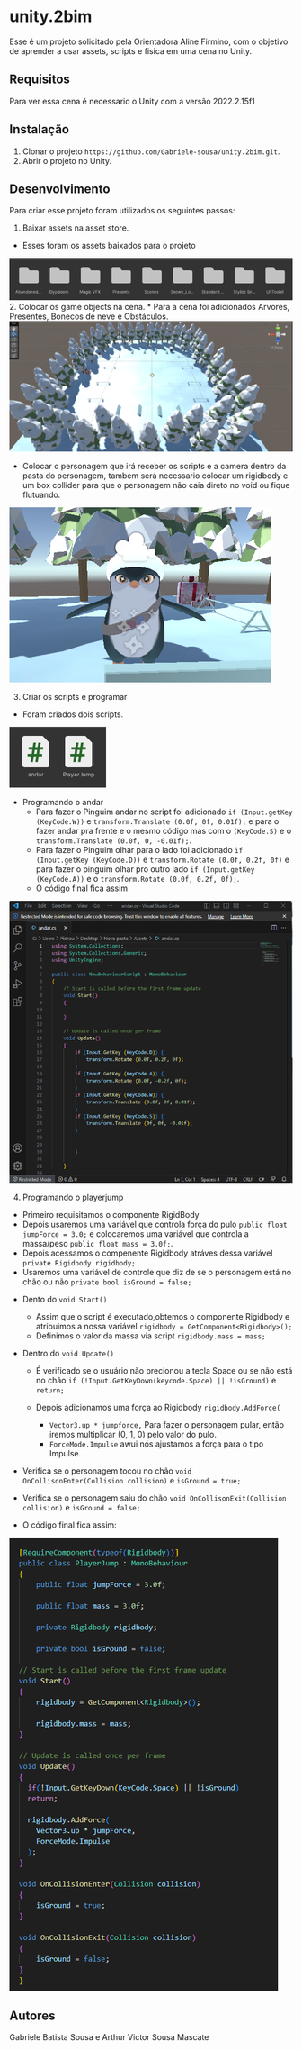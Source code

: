 # unity.2bim
Esse é um projeto solicitado pela Orientadora Aline Firmino, com o objetivo de aprender a usar assets, scripts e fisica em uma cena no Unity.

## Requisitos 
Para ver essa cena é necessario o Unity com a versão 2022.2.15f1

## Instalação 
1. Clonar o projeto `https://github.com/Gabriele-sousa/unity.2bim.git`.
2. Abrir o projeto no Unity.

## Desenvolvimento
Para criar esse projeto foram utilizados os seguintes passos:
1. Baixar assets na asset store.
 * Esses foram os assets baixados para o projeto
 <img src="img/3.png"/>
2. Colocar os game objects na cena.
 * Para a cena foi adicionados Arvores, Presentes, Bonecos de neve e Obstáculos.
 <img src="img/1.png"/>
 
 * Colocar o personagem que irá receber os scripts e a camera dentro da pasta do personagem, tambem será necessario colocar um rigidbody e um box collider para que o personagem não caia direto no void ou fique flutuando. 
 <img src="img/2.png"/>
 
3. Criar os scripts e programar
 * Foram criados dois scripts.
 <img src="img/4.png"/>
 
 - Programando o andar 
   - Para fazer o Pinguim andar no script foi adicionado `if (Input.getKey (KeyCode.W))` e `transform.Translate (0.0f, 0f, 0.01f);` e para o fazer andar pra frente e o mesmo código mas com o `(KeyCode.S)` e o `transform.Translate (0.0f, 0, -0.01f);`.
   - Para fazer o Pinguim olhar para o lado foi adicionado `if (Input.getKey (KeyCode.D))` e `transform.Rotate (0.0f, 0.2f, 0f)` e para fazer o pinguim olhar pro outro lado `if (Input.getKey (KeyCode.A))` e o `transform.Rotate (0.0f, 0.2f, 0f);`.
   - O código final fica assim 
 <img src="img/5.png"/>
 
 4. Programando o playerjump
 * Primeiro requisitamos o componente RigidBody
 * Depois usaremos uma variável que controla força do pulo `public float jumpForce = 3.0;` e colocaremos uma variável que controla a massa/peso `public float mass = 3.0f;`.
 * Depois acessamos o compenente Rigidbody atráves dessa variável `private Rigidbody rigidbody;`
 * Usaremos uma variável de controle que diz de se o personagem está no chão ou não `private bool isGround = false;`
 - Dento do `void Start()`
   - Assim que o script é executado,obtemos o componente Rigidbody e atribuimos a nossa variável `rigidbody = GetComponent<Rigidbody>();`
   - Definimos o valor da massa via script `rigidbody.mass = mass;`
 - Dentro do `void Update()`
   - É verificado se o usuário não precionou a tecla Space ou se não está no chão `if (!Input.GetKeyDown(keycode.Space) || !isGround)` e `return;`
   
   - Depois adicionamos uma força ao Rigidbody `rigidbody.AddForce(`
     - `Vector3.up * jumpforce,` Para fazer o personagem pular, então iremos multiplicar (0, 1, 0) pelo valor do pulo.
     - `ForceMode.Impulse` awui nós ajustamos a força para o tipo Impulse.

- Verifica se o personagem tocou no chão `void OnCollisonEnter(Collision collision)` e `isGround = true;` 
 
 - Verifica se o personagem saiu do chão `void OnCollisonExit(Collision collision)` e `isGround = false;` 
* O código final fica assim:
<img src="img/6.png"/>

## Autores
Gabriele Batista Sousa e Arthur Victor Sousa Mascate
